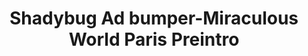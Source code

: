 ---
layout: entry
title: Shadybug Ad bumper-Miraculous World Paris Preintro
organisation: Disney Channel
usagedate: 2023-10-21
language: fr
fulltitle: "Disney Channel Shadybug Bumper - Miraculous World: Paris preintro"
watermark: none
---
